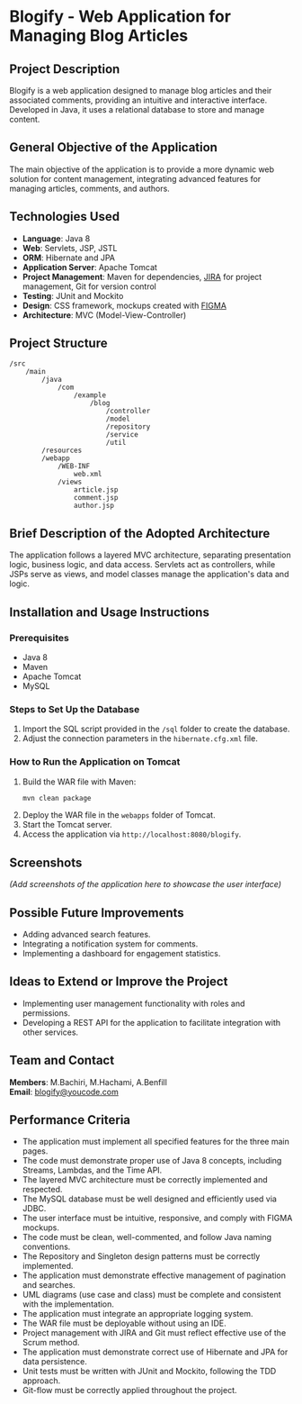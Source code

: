 # Blogify - Web Application for Managing Blog Articles

## Project Description
Blogify is a web application designed to manage blog articles and their associated comments, providing an intuitive and interactive interface. Developed in Java, it uses a relational database to store and manage content.

## General Objective of the Application
The main objective of the application is to provide a more dynamic web solution for content management, integrating advanced features for managing articles, comments, and authors.

## Technologies Used
- **Language**: Java 8
- **Web**: Servlets, JSP, JSTL
- **ORM**: Hibernate and JPA
- **Application Server**: Apache Tomcat
- **Project Management**: Maven for dependencies, [JIRA](https://benfill.atlassian.net/jira/software/projects/BOL/boards/35?atlOrigin=eyJpIjoiYTE5ODU3MDRlZDE3NGZkMjk3NmQzZTIxY2Q5Y2MzNDUiLCJwIjoiaiJ9) for project management, Git for version control
- **Testing**: JUnit and Mockito
- **Design**: CSS framework, mockups created with [FIGMA](https://www.figma.com/design/YwXTUwAGHlm5Y6uJRuBAwn/Blogify?node-id=0-1&t=IcLoOcJNAV4GmtpK-1)
- **Architecture**: MVC (Model-View-Controller)

## Project Structure
```
/src
    /main
        /java
            /com
                /example
                    /blog
                        /controller
                        /model
                        /repository
                        /service
                        /util
        /resources
        /webapp
            /WEB-INF
                web.xml
            /views
                article.jsp
                comment.jsp
                author.jsp
```

## Brief Description of the Adopted Architecture
The application follows a layered MVC architecture, separating presentation logic, business logic, and data access. Servlets act as controllers, while JSPs serve as views, and model classes manage the application's data and logic.

## Installation and Usage Instructions

### Prerequisites
- Java 8
- Maven
- Apache Tomcat
- MySQL

### Steps to Set Up the Database
1. Import the SQL script provided in the `/sql` folder to create the database.
2. Adjust the connection parameters in the `hibernate.cfg.xml` file.

### How to Run the Application on Tomcat
1. Build the WAR file with Maven:
   ```bash
   mvn clean package
   ```
2. Deploy the WAR file in the `webapps` folder of Tomcat.
3. Start the Tomcat server.
4. Access the application via `http://localhost:8080/blogify`.

## Screenshots
*(Add screenshots of the application here to showcase the user interface)*

## Possible Future Improvements
- Adding advanced search features.
- Integrating a notification system for comments.
- Implementing a dashboard for engagement statistics.

## Ideas to Extend or Improve the Project
- Implementing user management functionality with roles and permissions.
- Developing a REST API for the application to facilitate integration with other services.

## Team and Contact
**Members**: M.Bachiri, M.Hachami, A.Benfill  
**Email**: blogify@youcode.com

## Performance Criteria
- The application must implement all specified features for the three main pages.
- The code must demonstrate proper use of Java 8 concepts, including Streams, Lambdas, and the Time API.
- The layered MVC architecture must be correctly implemented and respected.
- The MySQL database must be well designed and efficiently used via JDBC.
- The user interface must be intuitive, responsive, and comply with FIGMA mockups.
- The code must be clean, well-commented, and follow Java naming conventions.
- The Repository and Singleton design patterns must be correctly implemented.
- The application must demonstrate effective management of pagination and searches.
- UML diagrams (use case and class) must be complete and consistent with the implementation.
- The application must integrate an appropriate logging system.
- The WAR file must be deployable without using an IDE.
- Project management with JIRA and Git must reflect effective use of the Scrum method.
- The application must demonstrate correct use of Hibernate and JPA for data persistence.
- Unit tests must be written with JUnit and Mockito, following the TDD approach.
- Git-flow must be correctly applied throughout the project.
